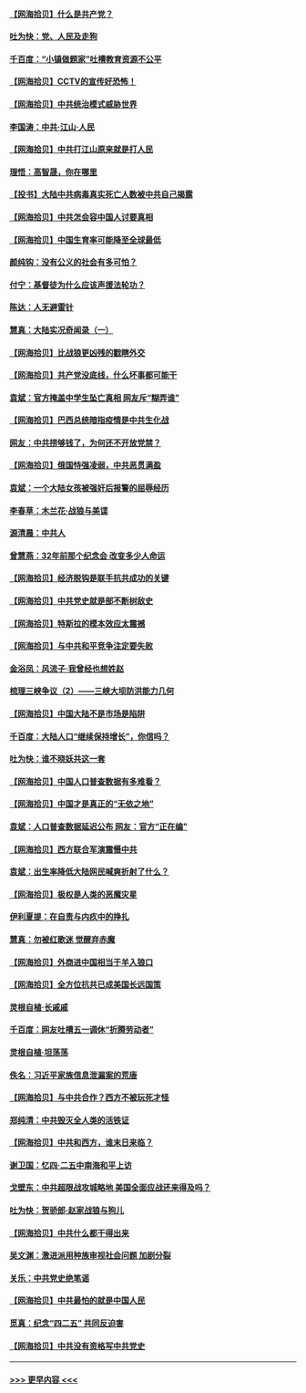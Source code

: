 #### [【网海拾贝】什么是共产党？](../pages/nsc993/n12962781.md?t=05210952) 
#### [吐为快：党、人民及走狗](../pages/nsc993/n12962747.md?t=05210952) 
#### [千百度：“小镇做题家”吐槽教育资源不公平](../pages/nsc993/n12962705.md?t=05210952) 
#### [【网海拾贝】CCTV的宣传好恐怖！](../pages/nsc993/n12959984.md?t=05210952) 
#### [【网海拾贝】中共统治模式威胁世界](../pages/nsc993/n12957622.md?t=05210952) 
#### [李国涛：中共‧江山‧人民](../pages/nsc993/n12957502.md?t=05210952) 
#### [【网海拾贝】中共打江山原来就是打人民](../pages/nsc993/n12954345.md?t=05210952) 
#### [理悟：高智晟，你在哪里](../pages/nsc993/n12953115.md?t=05210952) 
#### [【投书】大陆中共病毒真实死亡人数被中共自己揭露](../pages/nsc993/n12953050.md?t=05210952) 
#### [【网海拾贝】中共怎会容中国人讨要真相](../pages/nsc993/n12952161.md?t=05210952) 
#### [【网海拾贝】中国生育率可能降至全球最低](../pages/nsc993/n12948793.md?t=05210952) 
#### [颜纯钩：没有公义的社会有多可怕？](../pages/nsc993/n12947626.md?t=05210952) 
#### [付宁：基督徒为什么应该声援法轮功？](../pages/nsc993/n12947233.md?t=05210952) 
#### [陈达：人无避雷针](../pages/nsc993/n12947098.md?t=05210952) 
#### [慧真：大陆实况奇闻录（一）](../pages/nsc993/n12945811.md?t=05210952) 
#### [【网海拾贝】比战狼更凶残的戳瞎外交](../pages/nsc993/n12945717.md?t=05210952) 
#### [【网海拾贝】共产党没底线，什么坏事都可能干](../pages/nsc993/n12942090.md?t=05210952) 
#### [袁斌：官方掩盖中学生坠亡真相 网友斥“糊弄谁”](../pages/nsc993/n12942029.md?t=05210952) 
#### [【网海拾贝】巴西总统暗指疫情是中共生化战](../pages/nsc993/n12938999.md?t=05210952) 
#### [网友：中共捞够钱了，为何还不开放党禁？](../pages/nsc993/n12938952.md?t=05210952) 
#### [【网海拾贝】俄国恃强凌弱，中共恶贯满盈](../pages/nsc993/n12936626.md?t=05210952) 
#### [袁斌：一个大陆女孩被强奸后报警的屈辱经历](../pages/nsc993/n12936547.md?t=05210952) 
#### [李春草：木兰花·战狼与美谍](../pages/nsc993/n12935995.md?t=05210952) 
#### [源清晨：中共人](../pages/nsc993/n12935589.md?t=05210952) 
#### [曾慧燕：32年前那个纪念会 改变多少人命运](../pages/nsc993/n12934233.md?t=05210952) 
#### [【网海拾贝】经济脱钩是联手抗共成功的关键](../pages/nsc993/n12934176.md?t=05210952) 
#### [【网海拾贝】中共党史就是部不断树敌史](../pages/nsc993/n12932844.md?t=05210952) 
#### [【网海拾贝】特斯拉的模本效应太震撼](../pages/nsc993/n12925626.md?t=05210952) 
#### [【网海拾贝】与中共和平竞争注定要失败](../pages/nsc993/n12923326.md?t=05210952) 
#### [金浴凤：风流子‧我曾经也想姓赵](../pages/nsc993/n12920911.md?t=05210952) 
#### [梳理三峡争议（2）——三峡大坝防洪能力几何](../pages/nsc993/n12920173.md?t=05210952) 
#### [【网海拾贝】中国大陆不是市场是陷阱](../pages/nsc993/n12920143.md?t=05210952) 
#### [千百度：大陆人口“继续保持增长”，你信吗？](../pages/nsc993/n12918946.md?t=05210952) 
#### [吐为快：谁不晓妖共这一套](../pages/nsc993/n12918941.md?t=05210952) 
#### [【网海拾贝】中国人口普查数据有多难看？](../pages/nsc993/n12917822.md?t=05210952) 
#### [【网海拾贝】中国才是真正的“无依之地”](../pages/nsc993/n12915845.md?t=05210952) 
#### [袁斌：人口普查数据延迟公布 网友：官方“正在编”](../pages/nsc993/n12915748.md?t=05210952) 
#### [【网海拾贝】西方联合军演震慑中共](../pages/nsc993/n12913466.md?t=05210952) 
#### [袁斌：出生率降低大陆网民喊爽折射了什么？](../pages/nsc993/n12913365.md?t=05210952) 
#### [【网海拾贝】极权是人类的恶魔灾星](../pages/nsc993/n12910697.md?t=05210952) 
#### [伊利夏提：在自责与内疚中的挣扎](../pages/nsc993/n12910493.md?t=05210952) 
#### [慧真：勿被红歌迷 觉醒弃赤魔](../pages/nsc993/n12910485.md?t=05210952) 
#### [【网海拾贝】外商进中国相当于羊入狼口](../pages/nsc993/n12908274.md?t=05210952) 
#### [【网海拾贝】全方位抗共已成美国长远国策](../pages/nsc993/n12906878.md?t=05210952) 
#### [灵根自植‧长戚戚](../pages/nsc993/n12905585.md?t=05210952) 
#### [千百度：网友吐槽五一调休“折腾劳动者”](../pages/nsc993/n12905934.md?t=05210952) 
#### [灵根自植‧坦荡荡](../pages/nsc993/n12905562.md?t=05210952) 
#### [佚名：习近平家族信息泄漏案的荒唐](../pages/nsc993/n12904705.md?t=05210952) 
#### [【网海拾贝】与中共合作？西方不被玩死才怪](../pages/nsc993/n12903873.md?t=05210952) 
#### [郑纯清：中共毁灭全人类的活铁证](../pages/nsc993/n12903785.md?t=05210952) 
#### [【网海拾贝】中共和西方，谁末日来临？](../pages/nsc993/n12903482.md?t=05210952) 
#### [谢卫国：忆四‧二五中南海和平上访](../pages/nsc993/n12902192.md?t=05210952) 
#### [戈壁东：中共超限战攻城略地 美国全面应战还来得及吗？](../pages/nsc993/n12902297.md?t=05210952) 
#### [吐为快：贺骄郎‧赵家战狼与狗儿](../pages/nsc993/n12902280.md?t=05210952) 
#### [【网海拾贝】中共什么都干得出来](../pages/nsc993/n12897500.md?t=05210952) 
#### [吴文渊：激进派用种族审视社会问题 加剧分裂](../pages/nsc993/n12893881.md?t=05210952) 
#### [关乐：中共党史绝笔谣](../pages/nsc993/n12897270.md?t=05210952) 
#### [【网海拾贝】中共最怕的就是中国人民](../pages/nsc993/n12894705.md?t=05210952) 
#### [觅真：纪念“四二五” 共同反迫害](../pages/nsc993/n12894553.md?t=05210952) 
#### [【网海拾贝】中共没有资格写中共党史](../pages/nsc993/n12892231.md?t=05210952) 

----
#### [ >>> 更早内容 <<< ](../indexes/nsc993-earlier.md)
